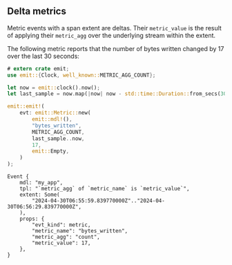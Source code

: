 ## Delta metrics

Metric events with a span extent are deltas. Their `metric_value` is the result of applying their `metric_agg` over the underlying stream within the extent.

The following metric reports that the number of bytes written changed by 17 over the last 30 seconds:

```rust
# extern crate emit;
use emit::{Clock, well_known::METRIC_AGG_COUNT};

let now = emit::clock().now();
let last_sample = now.map(|now| now - std::time::Duration::from_secs(30));

emit::emit!(
    evt: emit::Metric::new(
        emit::mdl!(),
        "bytes_written",
        METRIC_AGG_COUNT,
        last_sample..now,
        17,
        emit::Empty,
    )
);
```

```text
Event {
    mdl: "my_app",
    tpl: "`metric_agg` of `metric_name` is `metric_value`",
    extent: Some(
        "2024-04-30T06:55:59.839770000Z".."2024-04-30T06:56:29.839770000Z",
    ),
    props: {
        "evt_kind": metric,
        "metric_name": "bytes_written",
        "metric_agg": "count",
        "metric_value": 17,
    },
}
```
